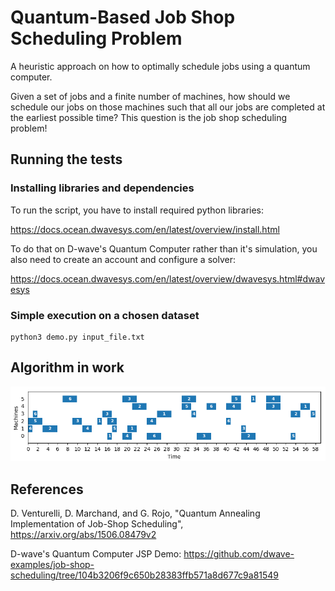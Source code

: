 # Quantum-Based Job Shop Scheduling Problem

A heuristic approach on how to optimally schedule jobs using a quantum computer.

Given a set of jobs and a finite number of machines, how should we schedule our jobs
on those machines such that all our jobs are completed at the earliest possible time?
This question is the job shop scheduling problem!

## Running the tests

### Installing libraries and dependencies
To run the script, you have to install required python libraries:

https://docs.ocean.dwavesys.com/en/latest/overview/install.html

To do that on D-wave's Quantum Computer rather than it's simulation,
you also need to create an account and configure a solver:

https://docs.ocean.dwavesys.com/en/latest/overview/dwavesys.html#dwavesys

### Simple execution on a chosen dataset

```
python3 demo.py input_file.txt
```

## Algorithm in work

<img src="img/solutions5_2_cropped.gif"/>

## References
D. Venturelli, D. Marchand, and G. Rojo, "Quantum Annealing Implementation of Job-Shop Scheduling", https://arxiv.org/abs/1506.08479v2

D-wave's Quantum Computer JSP Demo:
https://github.com/dwave-examples/job-shop-scheduling/tree/104b3206f9c650b28383ffb571a8d677c9a81549
